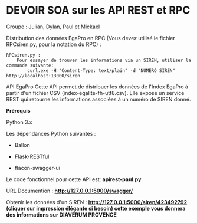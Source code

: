 # DEVOIR SOA sur les API REST et RPC

Groupe : Julian, Dylan, Paul et Mickael

Distribution des données EgaPro en RPC (Vous devez utilisé le fichier RPCsiren.py, pour la notation du RPC) : 


	RPCsiren.py :
		Pour essayer de trouver les informations via un SIREN, utiliser la commande suivante:
			curl.exe -H "Content-Type: text/plain" -d "NUMERO SIREN" http://localhost:13000/siren




API EgaPro 
Cette API permet de distribuer les données de l'Index EgaPro à partir d'un fichier CSV (index-egalite-fh-utf8.csv). Elle expose un service REST qui retourne les informations associées à un numéro de SIREN donné.

**Prérequis**

Python 3.x

Les dépendances Python suivantes :

- Ballon

- Flask-RESTful

- flacon-swagger-ui


Le code fonctionnel pour cette API est: **apirest-paul.py**

URL Documention : **http://127.0.0.1:5000/swagger/**

 Obtenir les données d'un SIREN : **http://127.0.0.1:5000/siren/423492792 (cliquer sur impression élégante si besoin) cette exemple vous donnera des informations sur DIAVERUM PROVENCE**
